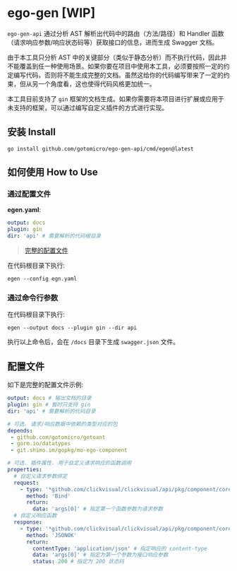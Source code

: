# ego-gen [WIP]

`ego-gen-api` 通过分析 AST 解析出代码中的路由（方法/路径）和 Handler 函数（请求响应参数/响应状态码等）获取接口的信息，进而生成 Swagger 文档。

由于本工具只分析 AST 中的关键部分（类似于静态分析）而不执行代码，因此并不能覆盖到任一种使用场景。如果你要在项目中使用本工具，必须要按照一定的约定编写代码，否则将不能生成完整的文档。虽然这给你的代码编写带来了一定的约束，但从另一个角度看，这也使得代码风格更加统一。

本工具目前支持了 `gin` 框架的文档生成。如果你需要将本项目进行扩展或应用于未支持的框架，可以通过编写自定义插件的方式进行实现。

## 安装 Install
```shell
go install github.com/gotomicro/ego-gen-api/cmd/egen@latest
```

## 如何使用 How to Use
### 通过配置文件
**egen.yaml**:
```yaml
output: docs
plugin: gin
dir: 'api' # 需要解析的代码根目录
```
> [完整的配置文件](#配置文件)

在代码根目录下执行:
```shell
egen --config egn.yaml
```

### 通过命令行参数

在代码根目录下执行:
```shell
egen --output docs --plugin gin --dir api
```

执行以上命令后，会在 `/docs` 目录下生成 `swagger.json` 文件。


## 配置文件
如下是完整的配置文件示例:
```yaml
output: docs # 输出文档的目录
plugin: gin # 暂时只支持 gin
dir: 'api' # 需要解析的代码目录

# 可选. 请求/响应数据中依赖的类型对应的包
depends:
 - github.com/gotomicro/gotoant
 - gorm.io/datatypes
 - git.shimo.im/gopkg/mo-ego-component

# 可选. 插件属性. 用于自定义请求响应的函数调用
properties:
  # 自定义请求参数绑定
  request:
    - type: '*github.com/clickvisual/clickvisual/api/pkg/component/core.Context'
      method: 'Bind'
      return:
        data: 'args[0]' # 指定第一个函数参数为请求参数
  # 自定义响应函数
  response:
    - type: '*github.com/clickvisual/clickvisual/api/pkg/component/core.Context'
      method: 'JSONOK'
      return:
        contentType: 'application/json' # 指定响应的 content-type
        data: 'args[0]' # 指定为第一个参数为接口响应参数
        status: 200 # 指定为 200 状态码
```
